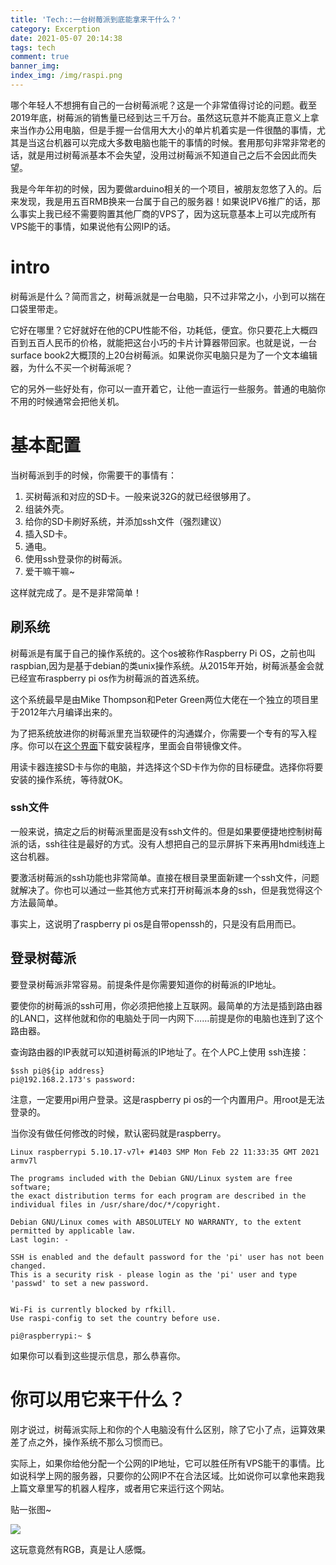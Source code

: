 ```yaml
---
title: 'Tech::一台树莓派到底能拿来干什么？'
category: Excerption
date: 2021-05-07 20:14:38
tags: tech
comment: true
banner_img: 
index_img: /img/raspi.png
---
```


哪个年轻人不想拥有自己的一台树莓派呢？这是一个非常值得讨论的问题。截至2019年底，树莓派的销售量已经到达三千万台。虽然这玩意并不能真正意义上拿来当作办公用电脑，但是手握一台信用大大小的单片机着实是一件很酷的事情，尤其是当这台机器可以完成大多数电脑也能干的事情的时候。套用那句非常非常老的话，就是用过树莓派基本不会失望，没用过树莓派不知道自己之后不会因此而失望。

我是今年年初的时候，因为要做arduino相关的一个项目，被朋友忽悠了入的。后来发现，我是用五百RMB换来一台属于自己的服务器！如果说IPV6推广的话，那么事实上我已经不需要购置其他厂商的VPS了，因为这玩意基本上可以完成所有VPS能干的事情，如果说他有公网IP的话。

# intro

树莓派是什么？简而言之，树莓派就是一台电脑，只不过非常之小，小到可以揣在口袋里带走。

它好在哪里？它好就好在他的CPU性能不俗，功耗低，便宜。你只要花上大概四百到五百人民币的价格，就能把这台小巧的卡片计算器带回家。也就是说，一台surface book2大概顶的上20台树莓派。如果说你买电脑只是为了一个文本编辑器，为什么不买一个树莓派呢？

它的另外一些好处有，你可以一直开着它，让他一直运行一些服务。普通的电脑你不用的时候通常会把他关机。

# 基本配置

当树莓派到手的时候，你需要干的事情有：

1. 买树莓派和对应的SD卡。一般来说32G的就已经很够用了。
2. 组装外壳。
3. 给你的SD卡刷好系统，并添加ssh文件（强烈建议）
4. 插入SD卡。
5. 通电。
6. 使用ssh登录你的树莓派。
7. 爱干嘛干嘛~

这样就完成了。是不是非常简单！

## 刷系统

树莓派是有属于自己的操作系统的。这个os被称作Raspberry Pi OS，之前也叫raspbian,因为是基于debian的类unix操作系统。从2015年开始，树莓派基金会就已经宣布raspberry pi os作为树莓派的首选系统。

这个系统最早是由Mike Thompson和Peter Green两位大佬在一个独立的项目里于2012年六月编译出来的。

为了把系统放进你的树莓派里充当软硬件的沟通媒介，你需要一个专有的写入程序。你可以在[这个界面](https://www.raspberrypi.org/software/)下载安装程序，里面会自带镜像文件。

用读卡器连接SD卡与你的电脑，并选择这个SD卡作为你的目标硬盘。选择你将要安装的操作系统，等待就OK。

### ssh文件

一般来说，搞定之后的树莓派里面是没有ssh文件的。但是如果要便捷地控制树莓派的话，ssh往往是最好的方式。没有人想把自己的显示屏拆下来再用hdmi线连上这台机器。

要激活树莓派的ssh功能也非常简单。直接在根目录里面新建一个ssh文件，问题就解决了。你也可以通过一些其他方式来打开树莓派本身的ssh，但是我觉得这个方法最简单。

事实上，这说明了raspberry pi os是自带openssh的，只是没有启用而已。

## 登录树莓派

要登录树莓派非常容易。前提条件是你需要知道你的树莓派的IP地址。

要使你的树莓派的ssh可用，你必须把他接上互联网。最简单的方法是插到路由器的LAN口，这样他就和你的电脑处于同一内网下……前提是你的电脑也连到了这个路由器。

查询路由器的IP表就可以知道树莓派的IP地址了。在个人PC上使用 ssh连接：

```
$ssh pi@${ip address}
pi@192.168.2.173's password:
```

注意，一定要用pi用户登录。这是raspberry pi os的一个内置用户。用root是无法登录的。

当你没有做任何修改的时候，默认密码就是raspberry。

```
Linux raspberrypi 5.10.17-v7l+ #1403 SMP Mon Feb 22 11:33:35 GMT 2021 armv7l

The programs included with the Debian GNU/Linux system are free software;
the exact distribution terms for each program are described in the
individual files in /usr/share/doc/*/copyright.

Debian GNU/Linux comes with ABSOLUTELY NO WARRANTY, to the extent
permitted by applicable law.
Last login: -

SSH is enabled and the default password for the 'pi' user has not been changed.
This is a security risk - please login as the 'pi' user and type 'passwd' to set a new password.


Wi-Fi is currently blocked by rfkill.
Use raspi-config to set the country before use.

pi@raspberrypi:~ $
```

如果你可以看到这些提示信息，那么恭喜你。

# 你可以用它来干什么？

刚才说过，树莓派实际上和你的个人电脑没有什么区别，除了它小了点，运算效果差了点之外，操作系统不那么习惯而已。

实际上，如果你给他分配一个公网的IP地址，它可以胜任所有VPS能干的事情。比如说科学上网的服务器，只要你的公网IP不在合法区域。比如说你可以拿他来跑我上篇文章里写的机器人程序，或者用它来运行这个网站。

贴一张图~

![](/img/raspi.jpg)

这玩意竟然有RGB，真是让人感慨。